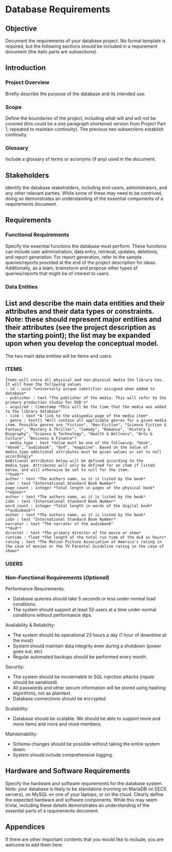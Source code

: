 # Database Requirements

## Objective

Document the requirements of your database project. No formal template is required, but the following sections should be included in a requirement document (the italic parts are subsections).

## Introduction 

### Project Overview
Briefly describe the purpose of the database and its intended use. 

### Scope
Define the boundaries of the project, including what will and will not be covered (this could be a one paragraph shortened version from Project Part 1, repeated to maintain continuity). The previous two subsections establish continuity. 

### Glossary
Include a glossary of terms or acronyms (if any) used in the document.

## Stakeholders
Identify the database stakeholders, including end-users, administrators, and any other relevant parties. While some of these may need to be contrived, doing so demonstrates an understanding of the essential components of a requirements document.

## Requirements

### Functional Requirements
Specify the essential functions the database must perform. These functions can include user administration, data entry, retrieval, updates, deletions, and report generation. For report generation, refer to the sample queries/reports provided at the end of the project description for ideas. Additionally, as a team, brainstorm and propose other types of queries/reports that might be of interest to users. 

### Data Entities
List and describe the main data entities and their attributes and their data types or constraints. Note: these should represent major entities and their attributes (see the project description as the starting point); the list may be expanded upon when you develop the conceptual model.
--
The two main data entities will be items and users.
  ### ITEMS
    Items will store all physical and non-physical media the library has. It will have the following values
    - id : uuid *universally unique identifier assigned when added to database*
    - publisher : text *The publisher of the media. This will refer to the primary production studio for DVD's*
    - acquired : timestamp *This will be the time that the media was added to the library database*
    - link : text *A link to the wikipedia page of the media item*
    - genre : text[] *Will contain all applicable genres for a given media item. Possible genres are "Fiction", "Non-Fiction", "Science Fiction & Fantasy", "Mystery & Thriller", "Comedy", "Romance", "History & Biography", "Science & Technology", "Health & Wellness", "Arts & Culture", "Business & Finance"*
    - media_type : text *Value must be one of the following: "book", "ebook", "audiobook", "dvd", "magazine". Based on the value of media_type additional attributes must be given values or set to null accordingly*
    Additional attributes below will be defined according to the media_type. Attributes will only be defined for an item if listed below, and will otherwise be set to null for the item.
    **book**
    author : text *The authors name, as it is listed by the book*
    isbn : text *International Standard Book Number*
    page_count : integer *Total length in pages of the physical book*
    **ebook**
    author : text *The authors name, as it is listed by the book*
    isbn : text *International Standard Book Number*
    word_count : integer *Total length in words of the digital book*
    **audiobook**
    author : text *The authors name, as it is listed by the book*
    isbn : text "International Standard Book Number*
    narrator : text "The narrator of the audiobook"
    **dvd**
    director : text *The primary director of the movie or show*
    runtime : float *The length of the total run time of the dvd in hours*
    rating : text *The Motion Picture Association of America's rating in the case of movies or the TV Parental Guideline rating in the case of shows*
    
  ### USERS

### Non-Functional Requirements (_Optional_)
Performance Requirements:
  - Database quieries should take 5 seconds or less under normal load conditions.
  - The system should support at least 50 users at a time under normal conditions without performance dips.

Availability & Reliability:
  - The system should be operational 23 hours a day (1 hour of downtime at the most)
  - System should maintain data integrity even during a shutdown (power goes out, etc)
  - Regular automated backups should be performed every month.

Security:
  - The system should be invulernable to SQL injection attacks (inputs should be sanatized)
  - All passwords and other secure information will be stored using hashing algorithms, not as plaintext.
  - Database connections should be encrypted.

Scalability:
  - Database should be scalable. We should be able to support more and more items and more and more members.

Maintainability:
  - Schema changes should be possible without taking the entire system down.
  - System should include comprehensive logging.

## Hardware and Software Requirements
Specify the hardware and software requirements for the database system. Note: your database is likely to be standalone (running on MariaDB on EECS servers), on MySQL on one of your laptops, or on the cloud. Clearly define the expected hardware and software components. While this may seem trivial, including these details demonstrates an understanding of the essential parts of a requirements document.

## Appendices
If there are other important contents that you would like to include, you are welcome to add them here.
